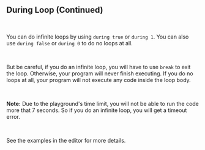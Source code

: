 ## During Loop (Continued)

<br />

You can do infinite loops by using `during true` or `during 1`. You can also use `during false` or `during 0` to do no loops at all.

<br />

But be careful, if you do an infinite loop, you will have to use `break` to exit the loop. Otherwise, your program will never finish executing. If you do no loops at all, your program will not execute any code inside the loop body.

<br />

**Note:** Due to the playground's time limit, you will not be able to run the code more that 7 seconds. So if you do an infinite loop, you will get a timeout error.

<br />

See the examples in the editor for more details.
